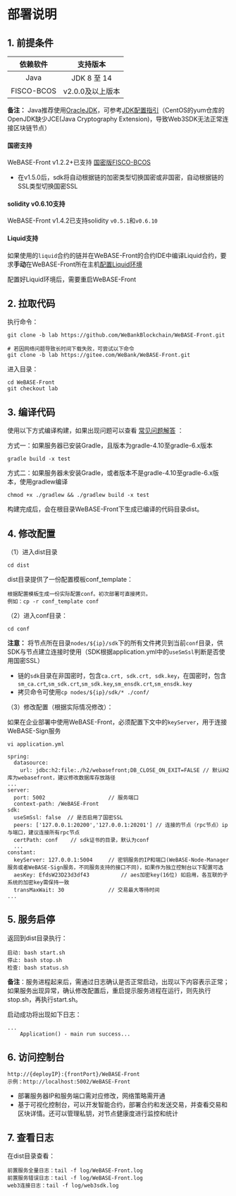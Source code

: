 # 部署说明

## 1. 前提条件

| 依赖软件 | 支持版本 |
| :-: | :-: |
| Java | JDK 8 至 14 |
| FISCO-BCOS | v2.0.0及以上版本 |

**备注：** Java推荐使用[OracleJDK](https://www.oracle.com/technetwork/java/javase/downloads/index.html)，可参考[JDK配置指引](./appendix.html#jdk)（CentOS的yum仓库的OpenJDK缺少JCE(Java Cryptography Extension)，导致Web3SDK无法正常连接区块链节点）

#### 国密支持

WeBASE-Front v1.2.2+已支持 [国密版FISCO-BCOS](https://fisco-bcos-documentation.readthedocs.io/zh_CN/latest/docs/manual/guomi_crypto.html)
- 在v1.5.0后，sdk将自动根据链的加密类型切换国密或非国密，自动根据链的SSL类型切换国密SSL

<span id="solc6"></span>
#### solidity v0.6.10支持

WeBASE-Front v1.4.2已支持solidity `v0.5.1`和`v0.6.10`

#### Liquid支持

如果使用的`liquid`合约的链并在WeBASE-Front的合约IDE中编译Liquid合约，要求**手动**在WeBASE-Front所在主机[配置Liquid环境](https://liquid-doc.readthedocs.io/zh_CN/latest/docs/quickstart/prerequisite.html)

配置好Liquid环境后，需要重启WeBASE-Front


## 2. 拉取代码
执行命令：
```shell
git clone -b lab https://github.com/WeBankBlockchain/WeBASE-Front.git

# 若因网络问题导致长时间下载失败，可尝试以下命令
git clone -b lab https://gitee.com/WeBank/WeBASE-Front.git
```

进入目录：

```
cd WeBASE-Front
git checkout lab
```

## 3. 编译代码

使用以下方式编译构建，如果出现问题可以查看 [常见问题解答](./appendix.html#id6) ：

方式一：如果服务器已安装Gradle，且版本为gradle-4.10至gradle-6.x版本

```shell
gradle build -x test
```

方式二：如果服务器未安装Gradle，或者版本不是gradle-4.10至gradle-6.x版本，使用gradlew编译

```shell
chmod +x ./gradlew && ./gradlew build -x test
```

构建完成后，会在根目录WeBASE-Front下生成已编译的代码目录dist。

## 4. 修改配置

（1）进入dist目录

```
cd dist
```

dist目录提供了一份配置模板conf_template：

```
根据配置模板生成一份实际配置conf。初次部署可直接拷贝。
例如：cp -r conf_template conf
```

（2）进入conf目录：

```shell
cd conf
```

**注意：** 将节点所在目录`nodes/${ip}/sdk`下的所有文件拷贝到当前`conf`目录，供SDK与节点建立连接时使用（SDK根据application.yml中的`useSmSsl`判断是否使用国密SSL）
- 链的`sdk`目录在非国密时，包含`ca.crt, sdk.crt, sdk.key`，在国密时，包含`sm_ca.crt`,`sm_sdk.crt`,`sm_sdk.key`,`sm_ensdk.crt`,`sm_ensdk.key`
- 拷贝命令可使用`cp nodes/${ip}/sdk/* ./conf/`

（3）修改配置（根据实际情况修改）：

如果在企业部署中使用WeBASE-Front，必须配置下文中的`keyServer`，用于连接WeBASE-Sign服务

```
vi application.yml
```

``` 
spring:
  datasource:
    url: jdbc:h2:file:./h2/webasefront;DB_CLOSE_ON_EXIT=FALSE // 默认H2库为webasefront，建议修改数据库存放路径
...
server: 
  port: 5002                    // 服务端口
  context-path: /WeBASE-Front
sdk:
  useSmSsl: false  // 是否启用了国密SSL
  peers: ['127.0.0.1:20200','127.0.0.1:20201'] // 连接的节点（rpc节点）ip与端口，建议连接所有rpc节点
  certPath: conf    // sdk证书的目录，默认为conf
  ...
constant: 
  keyServer: 127.0.0.1:5004     // 密钥服务的IP和端口(WeBASE-Node-Manager服务或者WeBASE-Sign服务，不同服务支持的接口不同)，如果作为独立控制台以下配置可选
  aesKey: EfdsW23D23d3df43          // aes加密key(16位) 如启用，各互联的子系统的加密key需保持一致
  transMaxWait: 30              // 交易最大等待时间
...
```

## 5. 服务启停

返回到dist目录执行：
```shell
启动: bash start.sh
停止: bash stop.sh
检查: bash status.sh
```
**备注**：服务进程起来后，需通过日志确认是否正常启动，出现以下内容表示正常；如果服务出现异常，确认修改配置后，重启提示服务进程在运行，则先执行stop.sh，再执行start.sh。

启动成功将出现如下日志：
```
...
	Application() - main run success...
```

## 6. 访问控制台

```
http://{deployIP}:{frontPort}/WeBASE-Front
示例：http://localhost:5002/WeBASE-Front
```

- 部署服务器IP和服务端口需对应修改，网络策略需开通
- 基于可视化控制台，可以开发智能合约，部署合约和发送交易，并查看交易和区块详情。还可以管理私钥，对节点健康度进行监控和统计

## 7. 查看日志

在dist目录查看：

```
前置服务全量日志：tail -f log/WeBASE-Front.log
前置服务错误日志：tail -f log/WeBASE-Front.log
web3连接日志：tail -f log/web3sdk.log
```
